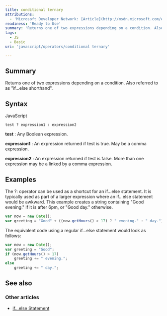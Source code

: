 ```yaml
---
title: conditional ternary
attributions:
  - 'Microsoft Developer Network: [Article](http://msdn.microsoft.com/en-us/library/ie/be21c7hw(v=vs.94).aspx)'
readiness: 'Ready to Use'
summary: 'Returns one of two expressions depending on a condition. Also referred to as &quot;if...else shorthand&quot;.'
tags:
  - JS
  - Basic
uri: 'javascript/operators/conditional ternary'

---
```

## <span>Summary</span>

Returns one of two expressions depending on a condition. Also referred to as &quot;if...else shorthand&quot;.

## <span>Syntax</span>

<span class="language">JavaScript</span>

    test ? expression1 : expression2

**test**
:   Any Boolean expression.

**expression1**
:   An expression returned if test is true. May be a comma expression.

**expression2**
:   An expression returned if test is false. More than one expression may be a linked by a comma expression.

## <span>Examples</span>

The ?: operator can be used as a shortcut for an if...else statement. It is typically used as part of a larger expression where an if...else statement would be awkward. This example creates a string containing "Good evening." if it is after 6pm, or "Good day." otherwise.

``` js
var now = new Date();
var greeting = "Good" + ((now.getHours() > 17) ? " evening." : " day.");
```

The equivalent code using a regular if...else statement would look as follows:

``` js
var now = new Date();
var greeting = "Good";
if (now.getHours() > 17)
    greeting += " evening.";
else
    greeting += " day.";
```

## <span>See also</span>

### <span>Other articles</span>

-   [if...else Statement](/javascript/statements/if_else)


